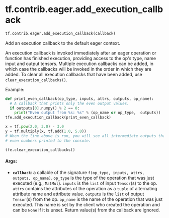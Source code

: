<div itemscope itemtype="http://developers.google.com/ReferenceObject">
<meta itemprop="name" content="tf.contrib.eager.add_execution_callback" />
<meta itemprop="path" content="Stable" />
</div>

# tf.contrib.eager.add_execution_callback

``` python
tf.contrib.eager.add_execution_callback(callback)
```

Add an execution callback to the default eager context.

An execution callback is invoked immediately after an eager operation or
function has finished execution, providing access to the op's type, name
input and output tensors. Multiple execution callbacks can be added, in
which case the callbacks will be invoked in the order in which they are
added. To clear all execution callbacks that have been added, use
`clear_execution_callbacks()`.

Example:
```python
def print_even_callback(op_type, inputs, attrs, outputs, op_name):
  # A callback that prints only the even output values.
  if outputs[0].numpy() % 2 == 0:
    print("Even output from %s: %s" % (op_name or op_type,  outputs))
tfe.add_execution_callback(print_even_callback)

x = tf.pow(2.0, 3.0) - 3.0
y = tf.multiply(x, tf.add(1.0, 5.0))
# When the line above is run, you will see all intermediate outputs that are
# even numbers printed to the console.

tfe.clear_execution_callbacks()
```

#### Args:

* <b>`callback`</b>: a callable of the signature
    `f(op_type, inputs, attrs, outputs, op_name)`.
    `op_type` is the type of the operation that was just executed (e.g.,
       `MatMul`).
    `inputs` is the `list` of input `Tensor`(s) to the op.
    `attrs` contains the attributes of the operation as a `tuple` of
       alternating attribute name and attribute value.
    `outputs` is the `list` of output `Tensor`(s) from the op.
    `op_name` is the name of the operation that was just executed. This
       name is set by the client who created the operation and can be `None`
       if it is unset.
     Return value(s) from the callback are ignored.